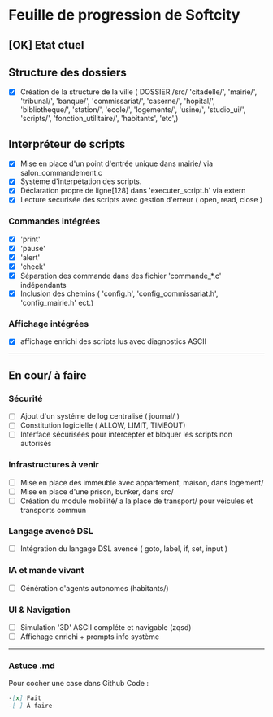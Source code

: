 # Feuille de progression de Softcity

## [OK] Etat ctuel

## Structure des dossiers
-[x] Création de la structure de la ville ( DOSSIER /src/ 
    'citadelle/',
    'mairie/',
    'tribunal/',
    'banque/',
    'commissariat/',
    'caserne/',
    'hopital/',
    'bibliotheque/',
    'station/',
    'ecole/',
    'logements/',
    'usine/',
    'studio_ui/',
    'scripts/',
    'fonction_utilitaire/',
    'habitants',
    'etc',)
    
## Interpréteur de scripts
-[X] Mise en place d'un point d'entrée unique dans mairie/ via salon_commandement.c
-[X] Système d'interpétation des scripts.
-[X] Déclaration propre de ligne[128] dans 'executer_script.h' via extern
-[X] Lecture securisée des scripts avec gestion d'erreur ( open, read, close )

### Commandes intégrées
-[X] 'print'
-[X] 'pause'
-[X] 'alert'
-[X] 'check'
-[X] Séparation des commande dans des fichier 'commande_*.c' indépendants
-[X] Inclusion des chemins ( 'config.h', 'config_commissariat.h', 'config_mairie.h' ect.)

### Affichage intégrées 
-[x] affichage enrichi des scripts lus avec diagnostics ASCII

---

## En cour/ à faire

### Sécurité
-[ ] Ajout d'un systéme de log centralisé ( journal/ )
-[ ] Constitution logicielle ( ALLOW, LIMIT, TIMEOUT)
-[ ] Interface sécurisées pour intercepter et bloquer les scripts non autorisés

### Infrastructures à venir
-[ ] Mise en place des immeuble avec appartement, maison, dans logement/
-[ ] Mise en place d'une prison, bunker, dans src/
-[ ] Création du module mobilité/ a la place de transport/ pour véicules et transports commun

### Langage avencé DSL
-[ ] Intégration du langage DSL avencé ( goto, label, if, set, input )

### IA et mande vivant
-[ ] Génération d'agents autonomes (habitants/)

### UI & Navigation
-[ ] Simulation '3D' ASCII compléte et navigable (zqsd)
-[ ] Affichage enrichi + prompts info système

---

### Astuce .md
Pour cocher une case dans Github Code :
```md
-[x] Fait
-[ ] Â faire
